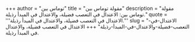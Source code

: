 +++
author = "توماس بين"
title = "مقولة توماس بين"
description = "مقولة توماس بين: الاعتدال في التعصب فضيلة، والاعتدال في المبدأ رذيلة."
quote = '''الاعتدال في التعصب فضيلة، والاعتدال في المبدأ رذيلة.'''
slug = "الاعتدال-في-التعصب-فضيلة-والاعتدال-في-المبدأ-رذيلة"
+++
الاعتدال في التعصب فضيلة، والاعتدال في المبدأ رذيلة.
